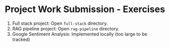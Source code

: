 # Project Work Submission - Exercises

1. Full stack project: Open `full-stack` directory.
2. RAG pipeline project: Open `rag-pipeline` directory.
3. Google Sentiment Analysis: Implemented locally (too large to be tracked)
